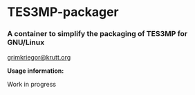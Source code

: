 # TES3MP-packager

### A container to simplify the packaging of TES3MP for GNU/Linux

<grimkriegor@krutt.org>

**Usage information:**

Work in progress
